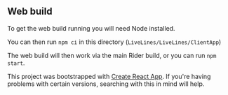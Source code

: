 ## Web build
To get the web build running you will need Node installed.

You can then run `npm ci` in this directory (`LiveLines/LiveLines/ClientApp`)

The web build will then work via the main Rider build, or you can run `npm start`.

This project was bootstrapped with [Create React App](https://github.com/facebookincubator/create-react-app). If you're having problems with certain versions, searching with this in mind will help.